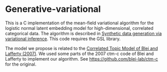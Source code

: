 # Generative-variational

This is a C implementation of the mean-field variational algorithm for the logistic normal latent embedding model for high-dimensional, correlated categorical data. The algorithm is described in <a href="generative_vi.pdf" download>Synthetic data generation via variational inference</a>. This code requires the GSL library.

The model we propose is related to the [Correlated Topic Model of Blei and Lafferty (2007)](https://projecteuclid.org/euclid.aoas/1183143727). We used some parts of the 2007 ctm-c code of Blei and Lafferty to implement our algorithm. See https://github.com/blei-lab/ctm-c for the original. 


